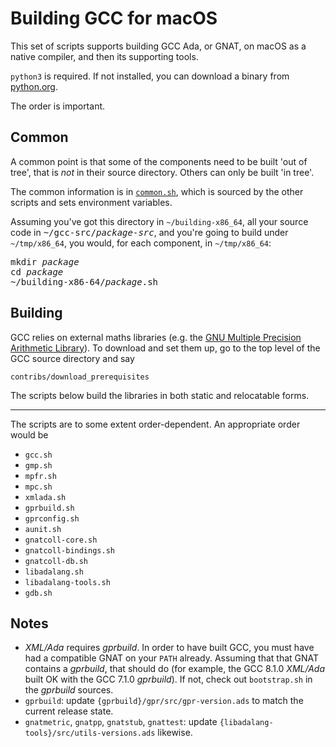 # Building GCC for macOS #

This set of scripts supports building GCC Ada, or GNAT, on macOS as a native compiler, and then its supporting tools.

`python3` is required. If not installed, you can download a binary from [python.org](https://www.python.org).

The order is important.

## Common ##

A common point is that some of the components need to be built 'out of tree', that is *not* in their source directory. Others can only be built 'in tree'.

The common information is in [`common.sh`](common.sh), which is sourced by the other scripts and sets environment variables.

Assuming you've got this directory in `~/building-x86_64`, all your source code in <tt>~/gcc-src/<i>package-src</i></tt>, and you're going to build under `~/tmp/x86_64`, you would, for each component, in `~/tmp/x86_64`:

<pre>
mkdir <i>package</i>
cd <i>package</i>
~/building-x86-64/<i>package</i>.sh
</pre>

## Building ##

GCC relies on external maths libraries (e.g. the [GNU Multiple Precision Arithmetic Library][GMP]). To download and set them up, go to the top level of the GCC source directory and say
```
contribs/download_prerequisites
```
The scripts below build the libraries in both static and relocatable forms.

[GMP]: https://gmplib.org

----

The scripts are to some extent order-dependent. An appropriate order
would be

* `gcc.sh`
* `gmp.sh`
* `mpfr.sh`
* `mpc.sh`
* `xmlada.sh`
* `gprbuild.sh`
* `gprconfig.sh`
* `aunit.sh`
* `gnatcoll-core.sh`
* `gnatcoll-bindings.sh`
* `gnatcoll-db.sh`
* `libadalang.sh`
* `libadalang-tools.sh`
* `gdb.sh`

## Notes ##

* *XML/Ada* requires *gprbuild*. In order to have built GCC, you must have had a compatible GNAT on your `PATH` already. Assuming that that GNAT contains a *gprbuild*, that should do (for example, the GCC 8.1.0 *XML/Ada* built OK with the GCC 7.1.0 *gprbuild*). If not, check out `bootstrap.sh` in the *gprbuild* sources.
* `gprbuild`: update `{gprbuild}/gpr/src/gpr-version.ads` to match the current release state.
* `gnatmetric`, `gnatpp`, `gnatstub`, `gnattest`: update `{libadalang-tools}/src/utils-versions.ads` likewise.
